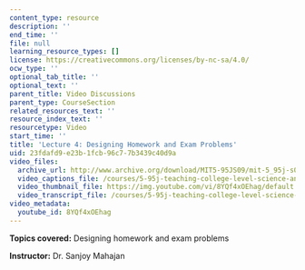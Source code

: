 ```yaml
---
content_type: resource
description: ''
end_time: ''
file: null
learning_resource_types: []
license: https://creativecommons.org/licenses/by-nc-sa/4.0/
ocw_type: ''
optional_tab_title: ''
optional_text: ''
parent_title: Video Discussions
parent_type: CourseSection
related_resources_text: ''
resource_index_text: ''
resourcetype: Video
start_time: ''
title: 'Lecture 4: Designing Homework and Exam Problems'
uid: 23fdafd9-e23b-1fcb-96c7-7b3439c40d9a
video_files:
  archive_url: http://www.archive.org/download/MIT5-95JS09/mit-5_95j-s09-lec04_300k_pano.mp4
  video_captions_file: /courses/5-95j-teaching-college-level-science-and-engineering-spring-2009/3a33bbdc05cb5ebb9ab0102e19097f65_8YQf4xOEhag.vtt
  video_thumbnail_file: https://img.youtube.com/vi/8YQf4xOEhag/default.jpg
  video_transcript_file: /courses/5-95j-teaching-college-level-science-and-engineering-spring-2009/9bf2ae1ba45f0a8aaf1d4c5aae836061_8YQf4xOEhag.pdf
video_metadata:
  youtube_id: 8YQf4xOEhag
---
```


**Topics covered:** Designing homework and exam problems  
  
**Instructor:** Dr. Sanjoy Mahajan

